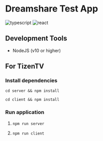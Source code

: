 # Dreamshare Test App

![typescript](https://img.shields.io/badge/typescript-3.6.4-blue.svg)
![react](https://img.shields.io/badge/react-16.11-blue.svg)

Development Tools
---

- NodeJS (v10 or higher)

For TizenTV
---

### Install dependencies
`cd server && npm install`

`cd client && npm install`

### Run application
1. `npm run server`

2. `npm run client`
